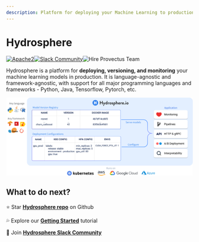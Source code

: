 ```yaml
---
description: Platform for deploying your Machine Learning to production
---
```


# Hydrosphere

[​![Apache2](https://img.shields.io/badge/license-Apache2-green.svg?style=for-the-badge)​](https://www.apache.org/licenses/LICENSE-2.0)[​​](https://gitter.im/Hydrospheredata/hydro-serving?utm_source=badge&utm_medium=badge&utm_campaign=pr-badge&utm_content=badge)[![Slack Community](https://img.shields.io/badge/slack-@hydrospheredata-blue.svg?logo=slack?label&style=for-the-badge)](https://hydrospheredata.slack.com/)![Hire Provectus Team](https://img.shields.io/badge/-Hydrosphere.io-blue?label&style=for-the-badge)

Hydrosphere is a platform for **deploying, versioning, and monitoring** your machine learning models in production. It is language-agnostic and framework-agnostic, with support for all major programming languages and frameworks - Python, Java, Tensorflow, Pytorch, etc.

![](.gitbook/assets/title_image%20%281%29.png)

## What to do next?

⭐️ Star [**Hydrosphere repo**](https://github.com/Hydrospheredata/hydro-serving) on Github

💦 Explore our [**Getting Started**](quickstart/getting-started.md) tutorial

🥳 Join [**Hydrosphere Slack Community**](https://join.slack.com/t/hydrospheredata/shared_invite/zt-gg41mrlg-eDz6v6yhkOfoMf~oi2mTug)

